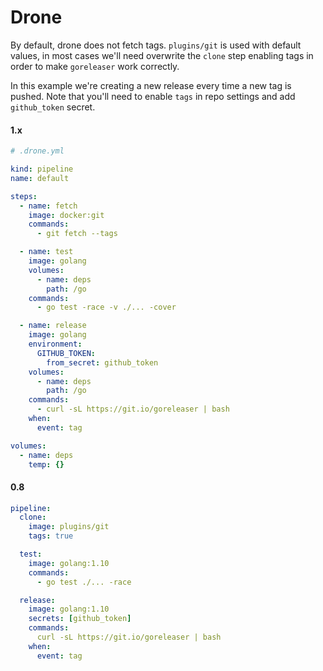 # Drone

By default, drone does not fetch tags. `plugins/git` is used with default values,
in most cases we'll need overwrite the `clone` step enabling tags in order to make
`goreleaser` work correctly.

In this example we're creating a new release every time a new tag is pushed.
Note that you'll need to enable `tags` in repo settings and add `github_token`
secret.

#### 1.x
```yml
# .drone.yml

kind: pipeline
name: default

steps:
  - name: fetch
    image: docker:git
    commands:
      - git fetch --tags

  - name: test
    image: golang
    volumes:
      - name: deps
        path: /go
    commands:
      - go test -race -v ./... -cover

  - name: release
    image: golang
    environment:
      GITHUB_TOKEN:
        from_secret: github_token
    volumes:
      - name: deps
        path: /go
    commands:
      - curl -sL https://git.io/goreleaser | bash
    when:
      event: tag

volumes:
  - name: deps
    temp: {}
```

#### 0.8
```yml
pipeline:
  clone:
    image: plugins/git
    tags: true

  test:
    image: golang:1.10
    commands:
      - go test ./... -race

  release:
    image: golang:1.10
    secrets: [github_token]
    commands:
      curl -sL https://git.io/goreleaser | bash
    when:
      event: tag
```

